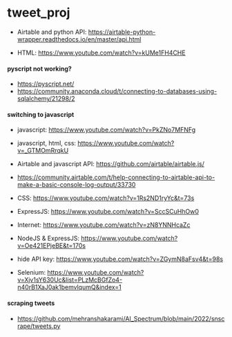 # tweet_proj

- Airtable and python API: https://airtable-python-wrapper.readthedocs.io/en/master/api.html

- HTML: https://www.youtube.com/watch?v=kUMe1FH4CHE

#### pyscript not working? 
- https://pyscript.net/
- https://community.anaconda.cloud/t/connecting-to-databases-using-sqlalchemy/21298/2

#### switching to javascript
- javascript: https://www.youtube.com/watch?v=PkZNo7MFNFg
- javascript, html, css: https://www.youtube.com/watch?v=_GTMOmRrqkU

- Airtable and javascript API: https://github.com/airtable/airtable.js/
- https://community.airtable.com/t/help-connecting-to-airtable-api-to-make-a-basic-console-log-output/33730

- CSS: https://www.youtube.com/watch?v=1Rs2ND1ryYc&t=73s

- ExpressJS: https://www.youtube.com/watch?v=SccSCuHhOw0

- Internet: https://www.youtube.com/watch?v=zN8YNNHcaZc

- NodeJS & ExpressJS: https://www.youtube.com/watch?v=Oe421EPjeBE&t=170s

- hide API key: https://www.youtube.com/watch?v=ZGymN8aFsv4&t=98s

- Selenium: https://www.youtube.com/watch?v=Xjv1sY630Uc&list=PLzMcBGfZo4-n40rB1XaJ0ak1bemvlqumQ&index=1

#### scraping tweets

- https://github.com/mehranshakarami/AI_Spectrum/blob/main/2022/snscrape/tweets.py

